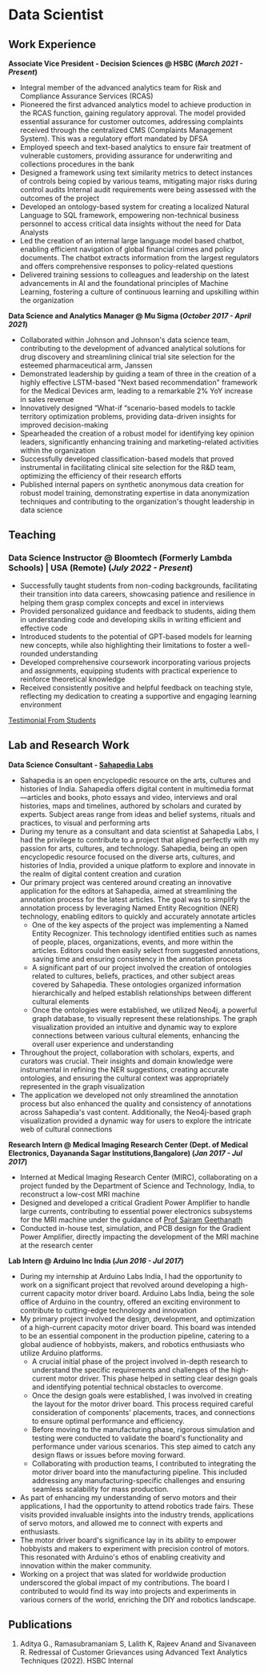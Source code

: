 # Data Scientist

## Work Experience
**Associate Vice President - Decision Sciences @ HSBC (_March 2021 - Present_)**
- Integral member of the advanced analytics team for Risk and Compliance Assurance Services (RCAS)
- Pioneered the first advanced analytics model to achieve production in the RCAS function, gaining regulatory approval. The model provided 
essential assurance for customer outcomes, addressing complaints received through the centralized CMS (Complaints Management System). This was a regulatory effort mandated by DFSA
- Employed speech and text-based analytics to ensure fair treatment of vulnerable customers, providing assurance for underwriting and 
collections procedures in the bank
- Designed a framework using text similarity metrics to detect instances of controls being copied by various teams, mitigating major risks during 
control audits Internal audit requirements were being assessed with the outcomes of the project
- Developed an ontology-based system for creating a localized Natural Language to SQL framework, empowering non-technical business 
personnel to access critical data insights without the need for Data Analysts
- Led the creation of an internal large language model based chatbot, enabling efficient navigation of global financial crimes and policy 
documents. The chatbot extracts information from the largest regulators and offers comprehensive responses to policy-related questions
- Delivered training sessions to colleagues and leadership on the latest advancements in AI and the foundational principles of Machine Learning,
fostering a culture of continuous learning and upskilling within the organization

**Data Science and Analytics Manager @ Mu Sigma (_October 2017 - April 2021_)**
- Collaborated within Johnson and Johnson's data science team, contributing to the development of advanced analytical solutions for drug 
discovery and streamlining clinical trial site selection for the esteemed pharmaceutical arm, Janssen
- Demonstrated leadership by guiding a team of three in the creation of a highly effective LSTM-based "Next based recommendation" 
framework for the Medical Devices arm, leading to a remarkable 2% YoY increase in sales revenue
- Innovatively designed “What-if “scenario-based models to tackle territory optimization problems, providing data-driven insights for improved 
decision-making
- Spearheaded the creation of a robust model for identifying key opinion leaders, significantly enhancing training and marketing-related activities 
within the organization
- Successfully developed classification-based models that proved instrumental in facilitating clinical site selection for the R&D team, optimizing 
the efficiency of their research efforts
- Published internal papers on synthetic anonymous data creation for robust model training, demonstrating expertise in data anonymization 
techniques and contributing to the organization's thought leadership in data science

## Teaching
### Data Science Instructor @ Bloomtech (Formerly Lambda Schools) | USA (Remote) (_July 2022 - Present_)
- Successfully taught students from non-coding backgrounds, facilitating their transition into data careers, showcasing patience and resilience in 
helping them grasp complex concepts and excel in interviews
- Provided personalized guidance and feedback to students, aiding them in understanding code and developing skills in writing efficient and 
effective code
- Introduced students to the potential of GPT-based models for learning new concepts, while also highlighting their limitations to foster a well-rounded understanding
- Developed comprehensive coursework incorporating various projects and assignments, equipping students with practical experience to 
reinforce theoretical knowledge
- Received consistently positive and helpful feedback on teaching style, reflecting my dedication to creating a supportive and engaging learning 
environment

[Testimonial From Students](https://drive.google.com/file/d/1JjY1-1kASLo2-8KvOwMSKg6FnsyRHqV4/view?usp=sharing)

## Lab and Research Work
**Data Science Consultant - [Sahapedia Labs](https://www.sahapedia.org/about-us)**
- Sahapedia is an open encyclopedic resource on the arts, cultures and histories of India. Sahapedia offers digital content in multimedia format—articles and books, photo essays and video, interviews and oral histories, maps and timelines, authored by scholars and curated by experts. Subject areas range from ideas and belief systems, rituals and practices, to visual and performing arts
- During my tenure as a consultant and data scientist at Sahapedia Labs, I had the privilege to contribute to a project that aligned perfectly with my passion for arts, cultures, and technology. Sahapedia, being an open encyclopedic resource focused on the diverse arts, cultures, and histories of India, provided a unique platform to explore and innovate in the realm of digital content creation and curation
- Our primary project was centered around creating an innovative application for the editors at Sahapedia, aimed at streamlining the annotation process for the latest articles. The goal was to simplify the annotation process by leveraging Named Entity Recognition (NER) technology, enabling editors to quickly and accurately annotate articles
  - One of the key aspects of the project was implementing a Named Entity Recognizer. This technology identified entities such as names of people, places, organizations, events, and more within the articles. Editors could then easily select from suggested annotations, saving time and ensuring consistency in the annotation process
  - A significant part of our project involved the creation of ontologies related to cultures, beliefs, practices, and other subject areas covered by Sahapedia. These ontologies organized information hierarchically and helped establish relationships between different cultural elements
  - Once the ontologies were established, we utilized Neo4j, a powerful graph database, to visually represent these relationships. The graph visualization provided an intuitive and dynamic way to explore connections between various cultural elements, enhancing the overall user experience and understanding
- Throughout the project, collaboration with scholars, experts, and curators was crucial. Their insights and domain knowledge were instrumental in refining the NER suggestions, creating accurate ontologies, and ensuring the cultural context was appropriately represented in the graph visualization
- The application we developed not only streamlined the annotation process but also enhanced the quality and consistency of annotations across Sahapedia's vast content. Additionally, the Neo4j-based graph visualization provided a dynamic way for users to explore the intricate web of cultural connections

**Research Intern @ Medical Imaging Research Center (Dept. of Medical Electronics, Dayananda Sagar Institutions,Bangalore) (_Jan 2017 - Jul 2017_)**
- Interned at Medical Imaging Research Center (MIRC), collaborating on a project funded by the Department of Science and Technology, India, 
to reconstruct a low-cost MRI machine
- Designed and developed a critical Gradient Power Amplifier to handle large currents, contributing to essential power electronics subsystems 
for the MRI machine under the guidance of [Prof Sairam Geethanath](https://mr.research.columbia.edu/content/sairam-geethanath)
- Conducted in-house test, simulation, and PCB design for the Gradient Power Amplifier, directly impacting the development of the MRI 
machine at the research center

**Lab Intern @ Arduino Inc India (_Jun 2016 - Jul 2017_)**
- During my internship at Arduino Labs India, I had the opportunity to work on a significant project that revolved around developing a high-current capacity motor driver board. Arduino Labs India, being the sole office of Arduino in the country, offered an exciting environment to contribute to cutting-edge technology and innovation
- My primary project involved the design, development, and optimization of a high-current capacity motor driver board. This board was intended to be an essential component in the production pipeline, catering to a global audience of hobbyists, makers, and robotics enthusiasts who utilize Arduino platforms.
  - A crucial initial phase of the project involved in-depth research to understand the specific requirements and challenges of the high-current motor driver. This phase helped in setting clear design goals and identifying potential technical obstacles to overcome.
  - Once the design goals were established, I was involved in creating the layout for the motor driver board. This process required careful consideration of components' placements, traces, and connections to ensure optimal performance and efficiency.
  - Before moving to the manufacturing phase, rigorous simulation and testing were conducted to validate the board's functionality and performance under various scenarios. This step aimed to catch any design flaws or issues before moving forward.
  - Collaborating with production teams, I contributed to integrating the motor driver board into the manufacturing pipeline. This included addressing any manufacturing-specific challenges and ensuring seamless scalability for mass production.
- As part of enhancing my understanding of servo motors and their applications, I had the opportunity to attend robotics trade fairs. These visits provided invaluable insights into the industry trends, applications of servo motors, and allowed me to connect with experts and enthusiasts.
- The motor driver board's significance lay in its ability to empower hobbyists and makers to experiment with precision control of motors. This resonated with Arduino's ethos of enabling creativity and innovation within the maker community.
- Working on a project that was slated for worldwide production underscored the global impact of my contributions. The board I contributed to would find its way into projects and experiments in various corners of the world, enriching the DIY and robotics landscape.


## Publications
1. Aditya G., Ramasubramaniam S, Lalith K, Rajeev Anand and Sivanaveen R. Redressal of Customer Grievances using Advanced Text Analytics Techniques (2022). HSBC Internal

